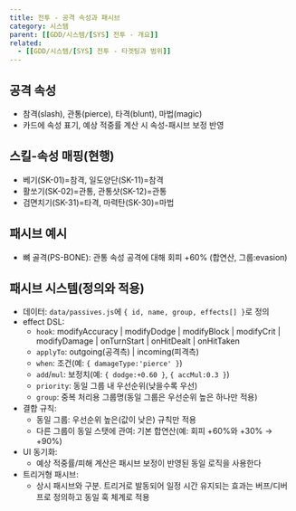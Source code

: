```yaml
---
title: 전투 - 공격 속성과 패시브
category: 시스템
parent: [[GDD/시스템/[SYS] 전투 - 개요]]
related:
  - [[GDD/시스템/[SYS] 전투 - 타겟팅과 범위]]
---
```


## 공격 속성
- 참격(slash), 관통(pierce), 타격(blunt), 마법(magic)
- 카드에 속성 표기, 예상 적중률 계산 시 속성-패시브 보정 반영

## 스킬-속성 매핑(현행)
- 베기(SK-01)=참격, 일도양단(SK-11)=참격
- 활쏘기(SK-02)=관통, 관통샷(SK-12)=관통
- 검면치기(SK-31)=타격, 마력탄(SK-30)=마법

## 패시브 예시
- 뼈 골격(PS-BONE): 관통 속성 공격에 대해 회피 +60% (합연산, 그룹:evasion)

## 패시브 시스템(정의와 적용)
- 데이터: `data/passives.js`에 `{ id, name, group, effects[] }`로 정의
- effect DSL:
  - `hook`: modifyAccuracy | modifyDodge | modifyBlock | modifyCrit | modifyDamage | onTurnStart | onHitDealt | onHitTaken
  - `applyTo`: outgoing(공격측) | incoming(피격측)
  - `when`: 조건(예: `{ damageType:'pierce' }`)
  - `add`/`mul`: 보정치(예: `{ dodge:+0.60 }`, `{ accMul:0.3 }`)
  - `priority`: 동일 그룹 내 우선순위(낮을수록 우선)
  - `group`: 중복 처리용 그룹명(동일 그룹은 우선순위 높은 하나만 적용)
- 결합 규칙:
  - 동일 그룹: 우선순위 높은(값이 낮은) 규칙만 적용
  - 다른 그룹이 동일 스탯에 관여: 기본 합연산(예: 회피 +60%와 +30% → +90%)
- UI 동기화:
  - 예상 적중률/피해 계산은 패시브 보정이 반영된 동일 로직을 사용한다
- 트리거형 패시브:
  - 상시 패시브와 구분. 트리거로 발동되어 일정 시간 유지되는 효과는 버프/디버프로 정의하고 동일 훅 체계로 적용

